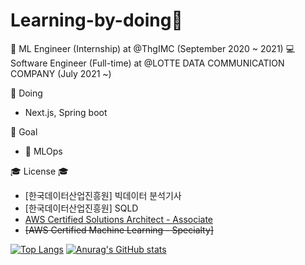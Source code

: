 # Learning-by-doing🌱

🤔 ML Engineer (Internship) at @ThgIMC (September 2020 ~ 2021)
💻 Software Engineer (Full-time) at @LOTTE DATA COMMUNICATION COMPANY (July 2021 ~)


🌱 Doing
- Next.js, Spring boot
  
💙 Goal
- 🚀 MLOps

🎓 License 🎓
- [한국데이터산업진흥원] 빅데이터 분석기사
- [한국데이터산업진흥원] SQLD
- [AWS Certified Solutions Architect - Associate](https://www.credly.com/badges/6b496926-e921-487b-b716-fe992cae0467/public_url)
- ~~[AWS Certified Machine Learning - Specialty]~~


[![Top Langs](https://github-readme-stats.vercel.app/api/top-langs/?username=sang-rak&langs_count=8)](https://github.com/sang-rak)
[![Anurag's GitHub stats](https://github-readme-stats.vercel.app/api?username=sang-rak)](https://github.com/sang-rak)

